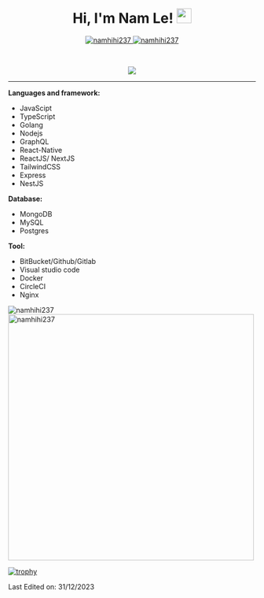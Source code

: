 <h1 align="center">
Hi, I'm Nam Le!
	<a href="https://github.com/namhihi237" target="_self">
		<img src="https://media.giphy.com/media/hvRJCLFzcasrR4ia7z/giphy.gif" width="30">
	</a>
</h1>
<p align="center">
	<a href="https://github.com/namhihi237">
		<img src="https://komarev.com/ghpvc/?username=namhihi237&label=Profile%20views&color=0e75b6&style=flat" alt="namhihi237" />
	</a>
	<a href="https://github.com/namhihi237">
		<img src="https://img.shields.io/github/followers/namhihi237?label=Followers" alt="namhihi237" />
	</a>
</p>
<br/>
<p align="center">
	<a href="https://github.com/namhihi237">
		<img src="https://readme-typing-svg.herokuapp.com?lines=Computer+Science;Full+Stack+Developer;Freelancer;Always%20learning%20new%20things&center=true&width=380&height=45">
	</a>
</p>

<hr>

**Languages and framework:**
- JavaScipt
- TypeScript
- Golang
- Nodejs
- GraphQL
- React-Native
- ReactJS/ NextJS
- TailwindCSS
- Express
- NestJS

**Database:**
- MongoDB
- MySQL
- Postgres

**Tool:**
- BitBucket/Github/Gitlab
- Visual studio code
- Docker
- CircleCI
- Nginx

<img align="center" src="https://github-readme-streak-stats.herokuapp.com/?user=namhihi237&count_private=true&theme=radical" alt="namhihi237" />
<img align="center" width=500 src="https://github-readme-stats.vercel.app/api/top-langs/?username=namhihi237&count_private=true&theme=radical" alt="namhihi237" />

[![trophy](https://github-profile-trophy.vercel.app/?username=namhihi237&theme=gruvbox)](https://github.com/ryo-ma/github-profile-trophy)

Last Edited on: 31/12/2023
